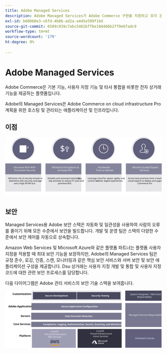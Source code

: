 ```yaml
---
title: Adobe Managed Services
description: Adobe Managed Services가 Adobe Commerce 구현을 지원하고 유지 관리하는 데 도움이 되는 방법을 알아봅니다.
exl-id: b600b0e3-c6fd-4b86-ad2a-a445e599f1bd
source-git-commit: 6509c939c7abc5462bffbe104466b2ff9e6fadc9
workflow-type: tm+mt
source-wordcount: '179'
ht-degree: 0%

---
```


# Adobe Managed Services

Adobe Commerce은 기본 기능, 사용자 지정 기능 및 타사 통합을 비롯한 전자 상거래 기능을 제공하는 플랫폼입니다.

Adobe의 Managed Services은 Adobe Commerce on cloud infrastructure Pro 계획을 위한 호스팅 및 관리되는 애플리케이션 및 인프라입니다.

## 이점

![Adobe Managed Services의 이점을 보여주는 인포그래픽](../../assets/playbooks/managed-services-benefits.svg)

## 보안

Managed Services용 Adobe 보안 스택은 자동화 및 일관성을 사용하여 사람의 오류를 줄이기 위해 모든 수준에서 보안을 빌드합니다. 개발 및 운영 팀은 스택의 다양한 수준에서 보안 제어를 자동으로 상속합니다.

Amazon Web Services 및 Microsoft Azure와 같은 플랫폼 파트너는 플랫폼 사용자 지정을 적용할 때 최대 보안 기능을 보장하지만, Adobe의 Managed Services 팀은 규정 준수, 로깅, 인증, 스캔, 모니터링과 같은 핵심 보안 서비스와 서버 보안 및 보안 애플리케이션 구성을 제공합니다. Dsu 상거래는 사용자 지정 개발 및 통합 및 사용자 지정 코드에 대한 관련 보안 프로세스를 담당합니다.

다음 다이어그램은 Adobe 관리 서비스의 보안 기술 스택을 보여줍니다.

![Adobe Managed Services 보안 스택을 보여주는 다이어그램](../../assets/playbooks/managed-services-security-stack.svg)
